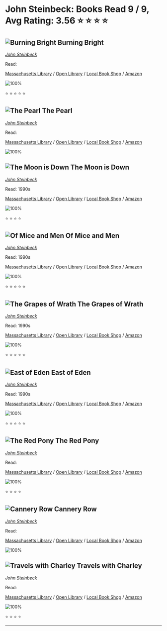 # John Steinbeck:  Books Read 9 / 9, Avg Rating: 3.56 :star: :star: :star: :star:

## ![Burning Bright](file:///var/mobile/Containers/Data/Application/B51E660C-4BA9-46B1-8B22-B8AC96584816/Library/Application%20Support/Ajanta/Covers/cover-9923575593033.jpg) Burning Bright
*[John Steinbeck](../authors/JohnSteinbeck)*

Read: 

[Massachusetts Library](https://library.minlib.net/search/i=9923575593033) / [Open Library](https://openlibrary.org/isbn/9923575593033) / [Local Book Shop](https://bookshop.org/book/9923575593033) / [Amazon](https://amazon.com/dp/)

![100%](https://geps.dev/progress/100) 

:star: :star: :star: :star: :star:

## ![The Pearl](https://covers.openlibrary.org/b/id/2523104-M.jpg) The Pearl
*[John Steinbeck](../authors/JohnSteinbeck)*

Read: 

[Massachusetts Library](https://library.minlib.net/search/i=9788435033329) / [Open Library](https://openlibrary.org/isbn/9788435033329) / [Local Book Shop](https://bookshop.org/book/9788435033329) / [Amazon](https://amazon.com/dp/0141394900)

![100%](https://geps.dev/progress/100) 



## ![The Moon is Down](https://covers.openlibrary.org/b/id/8239628-M.jpg) The Moon is Down
*[John Steinbeck](../authors/JohnSteinbeck)*

Read: 1990s

[Massachusetts Library](https://library.minlib.net/search/i=9780808554271) / [Open Library](https://openlibrary.org/isbn/9780808554271) / [Local Book Shop](https://bookshop.org/book/9780808554271) / [Amazon](https://amazon.com/dp/2253140058)

![100%](https://geps.dev/progress/100) 

:star: :star: :star: :star:

## ![Of Mice and Men](https://covers.openlibrary.org/b/id/14319003-M.jpg) Of Mice and Men
*[John Steinbeck](../authors/JohnSteinbeck)*

Read: 1990s

[Massachusetts Library](https://library.minlib.net/search/i=9780394604725) / [Open Library](https://openlibrary.org/isbn/9780394604725) / [Local Book Shop](https://bookshop.org/book/9780394604725) / [Amazon](https://amazon.com/dp/0553131001)

![100%](https://geps.dev/progress/100) 

:star: :star: :star: :star: :star:

## ![The Grapes of Wrath](https://covers.openlibrary.org/b/id/12715902-M.jpg) The Grapes of Wrath
*[John Steinbeck](../authors/JohnSteinbeck)*

Read: 1990s

[Massachusetts Library](https://library.minlib.net/search/i=9788937461750) / [Open Library](https://openlibrary.org/isbn/9788937461750) / [Local Book Shop](https://bookshop.org/book/9788937461750) / [Amazon](https://amazon.com/dp/1580497713)

![100%](https://geps.dev/progress/100) 

:star: :star: :star: :star: :star:

## ![East of Eden](https://covers.openlibrary.org/b/id/11386937-M.jpg) East of Eden
*[John Steinbeck](../authors/JohnSteinbeck)*

Read: 1990s

[Massachusetts Library](https://library.minlib.net/search/i=9780434740024) / [Open Library](https://openlibrary.org/isbn/9780434740024) / [Local Book Shop](https://bookshop.org/book/9780434740024) / [Amazon](https://amazon.com/dp/6070787722)

![100%](https://geps.dev/progress/100) 

:star: :star: :star: :star: :star:

## ![The Red Pony](https://covers.openlibrary.org/b/id/9278181-M.jpg) The Red Pony
*[John Steinbeck](../authors/JohnSteinbeck)*

Read: 

[Massachusetts Library](https://library.minlib.net/search/i=9780670591855) / [Open Library](https://openlibrary.org/isbn/9780670591855) / [Local Book Shop](https://bookshop.org/book/9780670591855) / [Amazon](https://amazon.com/dp/1429590491)

![100%](https://geps.dev/progress/100) 

:star: :star: :star: :star:

## ![Cannery Row](https://covers.openlibrary.org/b/id/100939-M.jpg) Cannery Row
*[John Steinbeck](../authors/JohnSteinbeck)*

Read: 

[Massachusetts Library](https://library.minlib.net/search/i=9798587469372) / [Open Library](https://openlibrary.org/isbn/9798587469372) / [Local Book Shop](https://bookshop.org/book/9798587469372) / [Amazon](https://amazon.com/dp/014200068X)

![100%](https://geps.dev/progress/100) 



## ![Travels with Charley](https://covers.openlibrary.org/b/id/8219483-M.jpg) Travels with Charley
*[John Steinbeck](../authors/JohnSteinbeck)*

Read: 

[Massachusetts Library](https://library.minlib.net/search/i=9780143107002) / [Open Library](https://openlibrary.org/isbn/9780143107002) / [Local Book Shop](https://bookshop.org/book/9780143107002) / [Amazon](https://amazon.com/dp/0330201107)

![100%](https://geps.dev/progress/100) 

:star: :star: :star: :star:

---
